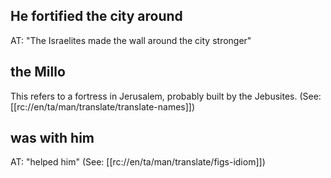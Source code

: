 ## He fortified the city around ##

AT: "The Israelites made the wall around the city stronger"

## the Millo ##

This refers to a fortress in Jerusalem, probably built by the Jebusites.  (See: [[rc://en/ta/man/translate/translate-names]])

## was with him ##

AT: "helped him" (See: [[rc://en/ta/man/translate/figs-idiom]])